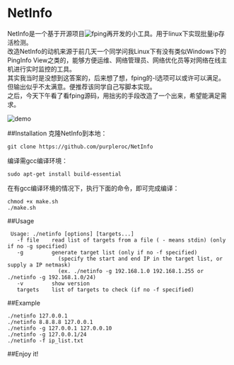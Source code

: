 NetInfo
==

NetInfo是一个基于开源项目![fping](http://fping.org/dist/)再开发的小工具。用于linux下实现批量ip存活检测。  
改造NetInfo的动机来源于前几天一个同学问我Linux下有没有类似Windows下的PingInfo View之类的，能够方便运维、网络管理员、网络优化员等对网络在线主机进行实时监控的工具。  
其实我当时是没想到这答案的，后来想了想，fping的-l选项可以或许可以满足。但输出似乎不太满意。便推荐该同学自己写脚本实现。   
之后，今天下午看了看fping源码，用拙劣的手段改造了一个出来，希望能满足需求。  

![demo](https://github.com/purpleroc/NetInfo/demo.png)

##Installation
克隆NetInfo到本地：

    git clone https://github.com/purpleroc/NetInfo

编译需gcc编译环境：

    sudo apt-get install build-essential

在有gcc编译环境的情况下，执行下面的命令，即可完成编译：

    chmod +x make.sh
    ./make.sh

##Usage

```
 Usage: ./netinfo [options] [targets...]
   -f file    read list of targets from a file ( - means stdin) (only if no -g specified)
   -g         generate target list (only if no -f specified)
                (specify the start and end IP in the target list, or supply a IP netmask)
                (ex. ./netinfo -g 192.168.1.0 192.168.1.255 or ./netinfo -g 192.168.1.0/24)
   -v         show version
   targets    list of targets to check (if no -f specified)
```

##Example

    ./netinfo 127.0.0.1
    ./netinfo 8.8.8.8 127.0.0.1
    ./netinfo -g 127.0.0.1 127.0.0.10
    ./netinfo -g 127.0.0.1/24
    ./netinfo -f ip_list.txt

##Enjoy it!
